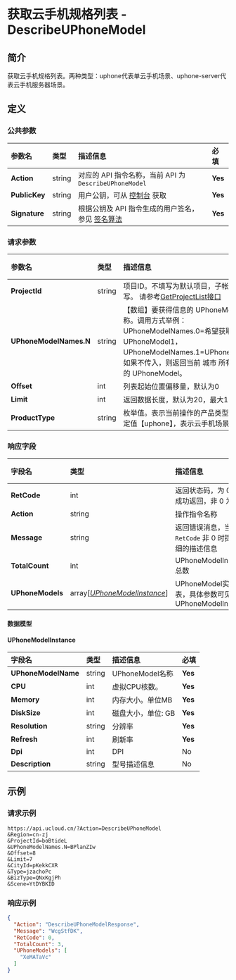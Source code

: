 # 获取云手机规格列表 - DescribeUPhoneModel

## 简介

获取云手机规格列表。两种类型：uphone代表单云手机场景、uphone-server代表云手机服务器场景。









## 定义

### 公共参数

| 参数名 | 类型 | 描述信息 | 必填 |
|:---|:---|:---|:---|
| **Action**     | string  | 对应的 API 指令名称，当前 API 为 `DescribeUPhoneModel`                        | **Yes** |
| **PublicKey**  | string  | 用户公钥，可从 [控制台](https://console.ucloud.cn/uapi/apikey) 获取                                             | **Yes** |
| **Signature**  | string  | 根据公钥及 API 指令生成的用户签名，参见 [签名算法](api/summary/signature.md)  | **Yes** |

### 请求参数

| 参数名 | 类型 | 描述信息 | 必填 |
|:---|:---|:---|:---|
| **ProjectId** | string | 项目ID。不填写为默认项目，子帐号必须填写。 请参考[GetProjectList接口](https://docs.ucloud.cn/api/summary/get_project_list) |No|
| **UPhoneModelNames.N** | string | 【数组】要获得信息的 UPhoneModel 名称。调用方式举例：UPhoneModelNames.0=希望获取信息的 UPhoneModel1，UPhoneModelNames.1=UPhoneModel2。 如果不传入，则返回当前 城市 所有符合条件的 UPhoneModel。 |No|
| **Offset** | int | 列表起始位置偏移量，默认为0 |No|
| **Limit** | int | 返回数据长度，默认为20，最大100 |No|
| **ProductType** | string | 枚举值。表示当前操作的产品类型，目前固定值【uphone】，表示云手机场景。 |No|

### 响应字段

| 字段名 | 类型 | 描述信息 | 必填 |
|:---|:---|:---|:---|
| **RetCode** | int | 返回状态码，为 0 则为成功返回，非 0 为失败 |**Yes**|
| **Action** | string | 操作指令名称 |**Yes**|
| **Message** | string | 返回错误消息，当 `RetCode` 非 0 时提供详细的描述信息 |No|
| **TotalCount** | int | UPhoneModelInstance总数 |**Yes**|
| **UPhoneModels** | array[[*UPhoneModelInstance*](#UPhoneModelInstance)] | UPhoneModel实例列表，具体参数可见 UPhoneModelInstance |**Yes**|

#### 数据模型


#### UPhoneModelInstance

| 字段名 | 类型 | 描述信息 | 必填 |
|:---|:---|:---|:---|
| **UPhoneModelName** | string | UPhoneModel名称 |**Yes**|
| **CPU** | int | 虚拟CPU核数。 |**Yes**|
| **Memory** | int | 内存大小。单位MB |**Yes**|
| **DiskSize** | int | 磁盘大小，单位: GB |**Yes**|
| **Resolution** | string | 分辨率 |**Yes**|
| **Refresh** | int | 刷新率 |**Yes**|
| **Dpi** | int | DPI |No|
| **Description** | string | 型号描述信息 |No|

## 示例

### 请求示例
    
```
https://api.ucloud.cn/?Action=DescribeUPhoneModel
&Region=cn-zj
&ProjectId=boBtideL
&UPhoneModelNames.N=BPlanZIw
&Offset=8
&Limit=7
&CityId=pKekkCXR
&Type=jzachoPc
&BizType=QNxKgjPh
&Scene=YtDYBKID
```

### 响应示例
    
```json
{
  "Action": "DescribeUPhoneModelResponse",
  "Message": "WcgStfDK",
  "RetCode": 0,
  "TotalCount": 3,
  "UPhoneModels": [
    "XeMATaVc"
  ]
}
```






